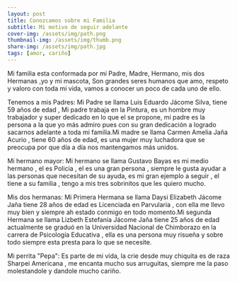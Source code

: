 ```yaml
---
layout: post
title: Conozcamos sobre mi Familia
subtitle: Mi motivo de seguir adelante
cover-img: /assets/img/path.png
thumbnail-img: /assets/img/thumb.png
share-img: /assets/img/path.jpg
tags: [amor, cariño]
---
```

Mi familia esta conformada por mi Padre, Madre, Hermano, mis dos Hermanas ,yo y mi mascota, Son grandes seres humanos que amo, respeto y valoro con toda mi vida, vamos a conocer un poco de cada uno de ello.

Tenemos a mis Padres: Mi Padre se llama Luis Eduardo Jácome Silva, tiene 59 años de edad , Mi padre trabaja en la Pintura, es un hombre muy trabajador y super dedicado en lo que el se propone, mi padre es la persona a la que yo más admiro pues con su gran dedicación a logrado sacarnos adelante a toda mi familia.Mi madre se llama Carmen Amelia Jaña Acurio , tiene 60 años de edad, es una mujer muy luchadora que se preocupa por que día a día nos mantengamos más unidos. 

Mi hermano mayor: Mi hermano se llama Gustavo Bayas es mi medio hermano , el es Policia , el es una gran persona , siempre le gusta ayudar a las personas que necesitan de su ayuda, es mi gran ejemplo a seguir , el tiene a su familia , tengo a mis tres sobrinitos que les quiero mucho.

Mis dos hermanas: Mi Primera Hermana se llama Daysi Elizabeth Jácome Jaña tiene 28 años de edad es Licenciada en Parvularia , con ella me llevo muy bien y siempre ah estado conmigo en todo momento.Mi segunda Hermana se llama Lizbeth Estefanía Jácome Jaña tiene 25 años de edad actualmente se graduó en la Universidad Nacional de Chimborazo en la carrera de Psicología Educativa , ella es una persona muy risueña y sobre todo siempre esta presta para lo que se necesite.

Mi perrita "Pepa": Es parte de mi vida, la crie desde muy chiquita es de raza Sharpei Americana , me encanta mucho sus arruguitas, siempre me la paso molestandole y dandole mucho cariño.

